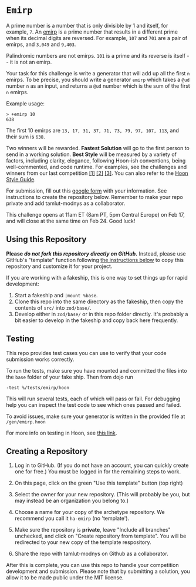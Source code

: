 # `Emirp`


A prime number is a number that is only divisible by 1 and itself, for example, `7`. An [emirp](https://en.wikipedia.org/wiki/Emirp) is a prime number that results in a different prime when its decimal digits are reversed. For example, `107` and `701` are a pair of emirps, and `3,049` and `9,403`.

Palindromic numbers are not emirps. `101` is a prime and its reverse is itself -- it is not an emirp.

Your task for this challenge is write a generator that will add up all the first `n` emirps. To be precise, you should write a generator `emirp` which takes a `@ud` number `n` as an input, and returns a `@ud` number which is the sum of the first `n` emirps.

Example usage:
```
> +emirp 10
638
```

The first 10 emirps are `13, 17, 31, 37, 71, 73, 79, 97, 107, 113`, and their sum is `638`.

Two winners will be rewarded. **Fastest Solution** will go to the first person to send in a working solution. **Best Style** will be measured by a variety of factors, including clarity, elegance, following Hoon-ish conventions, being well-commented, and code runtime. For examples, see the challenges and winners from our last competition [[1]](https://docs.urbit.org/language/hoon/examples/abc-blocks) [[2]](https://docs.urbit.org/language/hoon/examples/luhn-number) [[3]](https://docs.urbit.org/language/hoon/examples/water-towers). You can also refer to the [Hoon Style Guide](https://docs.urbit.org/language/hoon/guides/style).


For submission, fill out this [google form](https://forms.gle/hDPtjPZQeEJjmxxr8) with your information. See instructions to create the repository below. Remember to make your repo private and add tamlut-modnys as a collaborator.

This challenge opens at 11am ET (8am PT, 5pm Central Europe) on Feb 17, and will close at the same time on Feb 24. Good luck!

## Using this Repository

**Please _do not fork this repository directly on GitHub._**  Instead, please use GitHub's "template" function following [the instructions below](#creating-a-repository) to copy this repository and customize it for your project.

If you are working with a fakeship, this is one way to set things up for rapid development:

1. Start a fakeship and `|mount %base`.
2. Clone this repo into the same directory as the fakeship, then copy the contents of `src/` into `zod/base/`.
3. Develop either in `zod/base/` or in this repo folder directly.  It's probably a bit easier to develop in the fakeship and copy back here frequently.

## Testing

This repo provides test cases you can use to verify that your code submission works correctly.

To run the tests, make sure you have mounted and committed the files into the `base` folder of your fake ship. Then from dojo run
```
-test %/tests/emirp/hoon
```
This will run several tests, each of which will pass or fail. For debugging help you can inspect the test code to see which ones passed and failed.

To avoid issues, make sure your generator is written in the provided file at `/gen/emirp.hoon`

For more info on testing in Hoon, see [this link](https://docs.urbit.org/userspace/apps/guides/unit-tests).

## Creating a Repository

1.  Log in to GitHub.
    (If you do not have an account, you can quickly create one for free.)
    You must be logged in for the remaining steps to work.

2.  On this page, click on the green "Use this template" button (top right)

3.  Select the owner for your new repository.
    (This will probably be you, but may instead be an organization you belong to.)

4.  Choose a name for your copy of the archetype repository.
    We recommend you call it `ha-emirp` (no 'template').

5.  Make sure the repository is **private**, leave "Include all branches" unchecked, and click on "Create repository from template". You will be redirected to your new copy of the template respository.

6.  Share the repo with tamlut-modnys on Github as a collaborator.

After this is complete, you can use this repo to handle your competition development and submission. Please note that by submitting a solution, you allow it to be made public under the MIT license.
